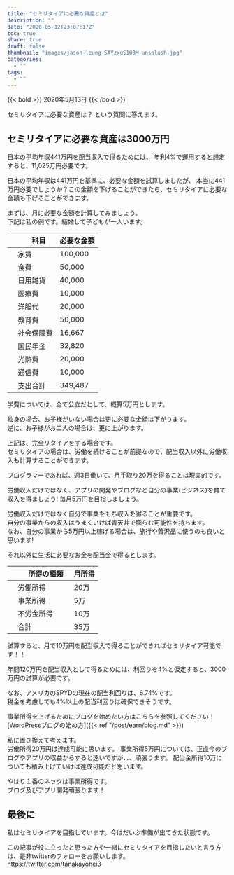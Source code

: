 ```yaml
---
title: "セミリタイアに必要な資産とは"
description: ""
date: "2020-05-12T23:07:17Z"
toc: true
share: true
draft: false
thumbnail: "images/jason-leung-SAYzxuS1O3M-unsplash.jpg"
categories:
  - ""
tags:
  - ""
---
```


{{< bold >}}
2020年5月13日
{{< /bold >}}

セミリタイアに必要な資産は？
という質問に答えます。

<!--more-->

## セミリタイアに必要な資産は3000万円

日本の平均年収441万円を配当収入で得るためには、
年利4%で運用すると想定すると、11,025万円必要です。

日本の平均年収は441万円を基準に、必要な金額を試算しましたが、
本当に441万円必要でしょうか？この金額を下げることができたら、セミリタイアに必要な金額も下げることができます。  

まずは、月に必要な金額を計算してみましょう。  
下記は私の例です。結婚して子どもが一人います。

|  |　科目　| 必要な金額 |
| --- | --- | --- |
| 	| 家賃 | 100,000 |
| 	| 食費 | 50,000  |
| 	| 日用雑貨 | 40,000 |
| 	| 医療費 | 10,000  |
| 	| 洋服代 | 20,000  |
| 	| 教育費 | 50,000  |
| 	| 社会保障費 | 16,667  |
| 	| 国民年金 | 32,820 |
| 	| 光熱費 | 20,000 |
| 	| 通信費 | 10,000 |
| 	| 支出合計 | 349,487 |

学費については、全て公立だとして、概算5万円とします。  

独身の場合、お子様がいない場合は更に必要な金額は下がります。  
逆に、お子様がお二人の場合は、更に上がります。  

上記は、完全リタイアをする場合です。  
セミリタイアの場合は、労働を続けることが前提なので、配当収入以外に労働収入も計算することができます。  

プログラマーであれば、週3日働いて、月手取り20万を得ることは現実的です。    

労働収入だけではなく、アプリの開発やブログなど自分の事業(ビジネス)を育て収入を得ましょう!
毎月5万円を目指しましょう。  

労働収入だけではなく自分で事業をもち収入を得ることが重要です。  
自分の事業からの収入はうまくいけば青天井で膨らむ可能性を持ちます。  
なお、自分の事業から5万円以上稼げる場合は、旅行や贅沢品に使うのも良いと思います!

それ以外に生活に必要なお金を配当金で得るとします。

|  |　所得の種類　| 月所得 |
| --- | --- | --- |
| 	| 労働所得 | 20万 |
| 	| 事業所得　| 5万 |
| 	| 不労金所得 | 10万 |
| 	| 合計 | 35万 |

試算すると、月で10万円を配当収入で得ることができればセミリタイア可能です！！  

年間120万円を配当収入として得るためには、利回りを4%と仮定すると、3000万円の試算が必要です。

なお、アメリカのSPYDの現在の配当利回りは、6.74%です。  
税金を考慮しても4%以上の配当利回りは確保できそうです。 

事業所得を上げるためにブログを始めたい方はこちらを参照してください！  
[WordPressブログの始め方]({{< ref "/post/earn/blog.md" >}})  

私に置き換えて考えます。  
労働所得20万円は達成可能に思います。 
事業所得5万円については、正直今のブログやアプリの収益からすると遠いですが、、、頑張ります。
配当金所得10万についても積み上げていけば達成可能だと思います。 

やはり１番のネックは事業所得です。  
ブログ及びアプリ開発頑張ります！

## 最後に

私はセミリタイアを目指しています。今はだいぶ準備が出てきた状態です。

この記事が役に立ったと思った方や一緒にセミリタイアを目指したいと言う方は、是非twitterのフォローをお願いします。  
https://twitter.com/tanakayohei3






